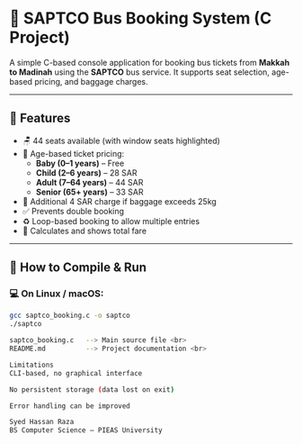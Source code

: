 # 🚌 SAPTCO Bus Booking System (C Project)

A simple C-based console application for booking bus tickets from **Makkah to Madinah** using the **SAPTCO** bus service. It supports seat selection, age-based pricing, and baggage charges.

---

## 📌 Features

- 🪑 44 seats available (with window seats highlighted)
- 👶 Age-based ticket pricing:
  - **Baby (0–1 years)** – Free
  - **Child (2–6 years)** – 28 SAR
  - **Adult (7–64 years)** – 44 SAR
  - **Senior (65+ years)** – 33 SAR
- 🎒 Additional 4 SAR charge if baggage exceeds 25kg
- ✅ Prevents double booking
- ♻️ Loop-based booking to allow multiple entries
- 💸 Calculates and shows total fare

---

## 🔧 How to Compile & Run

### 💻 On Linux / macOS:
```bash
gcc saptco_booking.c -o saptco
./saptco

saptco_booking.c   --> Main source file <br>
README.md          --> Project documentation <br>

Limitations
CLI-based, no graphical interface

No persistent storage (data lost on exit)

Error handling can be improved

Syed Hassan Raza
BS Computer Science – PIEAS University

